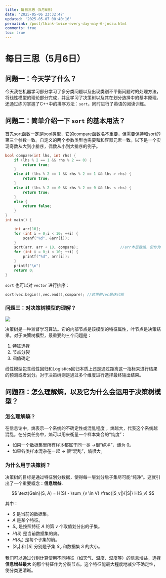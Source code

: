 ```yaml
---
title: 每日三思（5月6日）
date: '2025-05-06 23:32:47'
updated: '2025-05-07 00:40:16'
permalink: /post/think-twice-every-day-may-6-jnszu.html
comments: true
toc: true
---
```




# 每日三思（5月6日）

## 问题一：今天学了什么？

今天我在机器学习部分学习了多分类问题以及出现类别不平衡问题时的处理方法，将线性模型的理论部分完成，并且学习了决策树以及其在划分选择中的基本原理。还通过练习掌握了C++中的排序方法：`sort`​，同时进行了英语的阅读训练。

## 问题二：简单介绍一下 `sort`​ 的基本用法？

首先sort函数一定是bool类型，它的compare函数名不重要，但需要保持和sort的第三个参数一致。自定义的两个参数类型也需要和和容器元素一致。以下是一个实现奇数从大到小排序，偶数从小到大排序的例子。

```c++
bool compare(int lhs, int rhs) {
	if (lhs % 2 == 1 && rhs % 2 == 0) {
		return true;
	}
	else if (lhs % 2 == 1 && rhs % 2 == 1 && lhs > rhs) {
		return true;
	}
	else if (lhs % 2 == 0 && rhs % 2 == 0 && lhs < rhs) {
		return true;
	}
	else {
		return false;
	}
}
int main() {

	int arr[10];
	for (int i = 0;i < 10; ++i) {
		scanf("%d", &arr[i]);
	}
	sort(arr, arr + 10, compare);                   //arr本是数组，但作为函数名时，会退化成为指针
	for (int i = 0;i < 10; ++i) {
		printf("%d", arr[i]);
	}
	printf("\n")
	return 0;
}
```

​`sort`​ 也可以对 `vector`​ 进行排序：

```c++
sort(vec.begin(),vec.end(),compare); //这里的vec是迭代器
```

### 问题三：对决策树模型的理解？

![](https://mysynotebook.oss-cn-hongkong.aliyuncs.com/img/%E5%86%B3%E7%AD%96%E6%A0%91%E5%8E%9F%E7%90%86%E5%9B%BE.png)

决策树是一种监督学习算法。它的内部节点是该模型的特征属性，叶节点是决策结果。对于决策树模型，最重要的三个问题是：

1. 特征选择
2. 节点分裂
3. 阀值确定

线性模型包含线性回归和Logistics回归本质上还是通过距离这一指标来进行结果的预测或者划分。对于决策树则是通过多个维度进行选择最终输出结果。

## 问题四：怎么理解熵，以及它为什么会运用于决策树模型？

### 怎么理解熵？

在信息论中，熵表示一个系统的不确定性或混乱程度 ，熵越大，代表这个系统越混乱。在分类任务中，熵可以用来衡量一个样本集合的“纯度”：

* 如果一个数据集里所有样本都属于同一类 →很“纯净”，熵为 0。
* 如果各类样本混杂在一起 → 很“混乱”，熵很大。

### 为什么用于决策树？

决策树的目标是通过特征划分数据，使得每一层划分后子集尽可能“纯净”。这就引出了一个重要概念：**信息增益.**

$$
\text{Gain}(S, A) = H(S) - \sum_{v \in V} \frac{|S_v|}{|S|} H(S_v)
$$

其中：

* $S$ 是当前的数据集。
* $A$ 是某个特征。
* $S_v$ 是按照特征 $A$ 的第 $v$ 个取值划分出的子集。
* $H(S)$ 是当前数据集的熵。
* $H(S_v)$ 是每个子集的熵。
* $|S_v|$ 和 $|S|$ 分别是子集 $S_v$ 和数据集 $S$ 的大小。

我们可以通过分别计算使用不同特征（如天气、温度、湿度等）的信息增益，选择**信息增益最大** 的那个特征作为分裂节点。这个特征能最大程度地减少不确定性，使分类更清晰。
